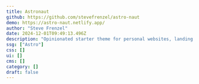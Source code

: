 ```yaml
---
title: Astronaut
github: https://github.com/stevefrenzel/astro-naut
demo: https://astro-naut.netlify.app/
author: "Steve Frenzel"
date: 2024-12-01T09:49:13.496Z
description: "Opinionated starter theme for personal websites, landing pages, et cetera."
ssg: ["Astro"]
css: []
ui: []
cms: []
category: []
draft: false
---
```

